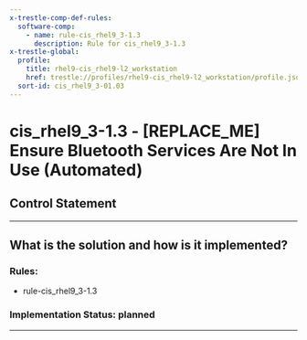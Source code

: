 ```yaml
---
x-trestle-comp-def-rules:
  software-comp:
    - name: rule-cis_rhel9_3-1.3
      description: Rule for cis_rhel9_3-1.3
x-trestle-global:
  profile:
    title: rhel9-cis_rhel9-l2_workstation
    href: trestle://profiles/rhel9-cis_rhel9-l2_workstation/profile.json
  sort-id: cis_rhel9_3-01.03
---
```


# cis_rhel9_3-1.3 - \[REPLACE_ME\] Ensure Bluetooth Services Are Not In Use (Automated)

## Control Statement

______________________________________________________________________

## What is the solution and how is it implemented?

<!-- For implementation status enter one of: implemented, partial, planned, alternative, not-applicable -->

<!-- Note that the list of rules under ### Rules: is read-only and changes will not be captured after assembly to JSON -->

<!-- Add control implementation description here for control: cis_rhel9_3-1.3 -->

### Rules:

  - rule-cis_rhel9_3-1.3

### Implementation Status: planned

______________________________________________________________________
